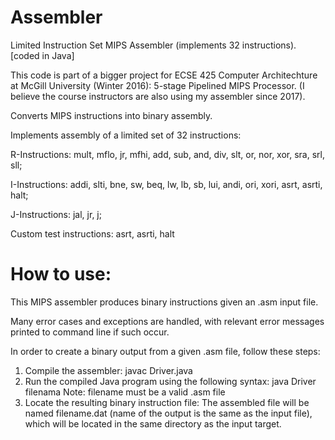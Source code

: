 # Assembler
Limited Instruction Set MIPS Assembler (implements 32 instructions).
[coded in Java]

This code is part of a bigger project for ECSE 425 Computer Architechture at McGill University (Winter 2016): 5-stage Pipelined MIPS Processor. 
(I believe the course instructors are also using my assembler since 2017).

Converts MIPS instructions into binary assembly. 

Implements assembly of a limited set of 32 instructions:

R-Instructions: mult, mflo, jr, mfhi, add, sub, and, div, slt, or, nor, xor, sra, srl, sll;

I-Instructions: addi, slti, bne, sw, beq, lw, lb, sb, lui, andi, ori, xori, asrt, asrti, halt;

J-Instructions: jal, jr, j;

Custom test instructions: asrt, asrti, halt

# How to use:

This MIPS assembler produces binary instructions given an .asm input file.

Many error cases and exceptions are handled, with relevant error messages printed to command line if such occur.

In order to create a binary output from a given .asm file, follow these steps:
1. Compile the assembler:
	javac Driver.java
2. Run the compiled Java program using the following syntax:
	java Driver filenama
	Note: filename must be a valid .asm file
3. Locate the resulting binary instruction file:
	The assembled file will be named filename.dat (name of the output is the same as the input file), 
	which will be located in the same directory as the input target.
